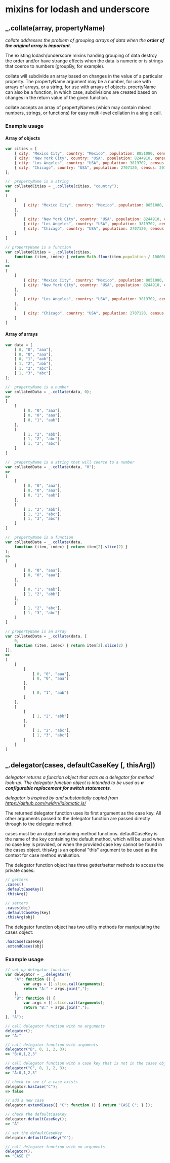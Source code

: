 # mixins for lodash and underscore

## _.collate(array, propertyName)

_collate addresses the problem of grouping arrays of data 
when the **order of the original array is important**._

The existing lodash/underscore mixins handing 
grouping of data destroy the order and/or have
strange effects when the data is numeric or is strings that
coerce to numbers (groupBy, for example).

collate will subdivide an array based on changes in the value of a particular property.
The propertyName argument may be a number, for use with arrays of arrays,
or a string, for use with arrays of objects.
proertyName can also be a function, in which case, subdivisions are created based on 
changes in the return value of the given function.

collate accepts an array of propertyNames (which may contain mixed numbers, strings, or functions) 
for easy multi-level collation in a single call.

### Example usage
#### Array of objects
	
```js
var cities = [
	{ city: "Mexico City", country: "Mexico", population: 8851080, census: 2010 },
	{ city: "New York City", country: "USA", population: 8244910, census: 2011 },
	{ city: "Los Angeles", country: "USA", population: 3819702, census: 2011 },
	{ city: "Chicago", country: "USA", population: 2707120, census: 2012 }
];

//	propertyName is a string
var collatedCities = _.collate(cities, "country");
=>
[
	[
		{ city: "Mexico City", country: "Mexico", population: 8851080, census: 2010 }
	],
	[
		{ city: "New York City", country: "USA", population: 8244910, census: 2011 },
		{ city: "Los Angeles", country: "USA", population: 3819702, census: 2011 },
		{ city: "Chicago", country: "USA", population: 2707120, census: 2012 }
	]
]

// propertyName is a function
var collatedCities = _.collate(cities, 
	function (item, index) { return Math.floor(item.population / 1000000); }
);
=>
[
	[
		{ city: "Mexico City", country: "Mexico", population: 8851080, census: 2010 },
		{ city: "New York City", country: "USA", population: 8244910, census: 2011 }
	],
	[
		{ city: "Los Angeles", country: "USA", population: 3819702, census: 2011 }
	],
	[
		{ city: "Chicago", country: "USA", population: 2707120, census: 2012 }
	]
]
```
	
#### Array of arrays

```js
var data = [
	[ 0, "0", "aaa"],
	[ 0, "0", "aaa"],
	[ 0, "1", "aab"],
	[ 1, "2", "abb"],
	[ 1, "2", "abc"],
	[ 1, "3", "abc"]
];

//	propertyName is a number
var collatedData = _.collate(data, 0);
=>
[
	[
		[ 0, "0", "aaa"],
		[ 0, "0", "aaa"],
		[ 0, "1", "aab"]
	],
	[
		[ 1, "2", "abb"],
		[ 1, "2", "abc"],
		[ 1, "3", "abc"]
	]
]

//	propertyName is a string that will coerce to a number
var collatedData = _.collate(data, "0");
=>
[
	[
		[ 0, "0", "aaa"],
		[ 0, "0", "aaa"],
		[ 0, "1", "aab"]
	],
	[
		[ 1, "2", "abb"],
		[ 1, "2", "abc"],
		[ 1, "3", "abc"]
	]
]

//	propertyName is a function
var collatedData = _.collate(data,
	function (item, index) { return item[2].slice(2) }
);
=>
[
	[
		[ 0, "0", "aaa"],
		[ 0, "0", "aaa"]
	],
	[
		[ 0, "1", "aab"],
		[ 1, "2", "abb"]
	],
	[
		[ 1, "2", "abc"],
		[ 1, "3", "abc"]
	]
]

// propertyName is an array
var collatedData = _.collate(data, [
	0,
	function (item, index) { return item[2].slice(2) }
]);
=>
[
	[
		[
			[ 0, "0", "aaa"],
			[ 0, "0", "aaa"]
		],
		[
			[ 0, "1", "aab"]
		]
	],
	[
		[
			[ 1, "2", "abb"]
		],
		[
			[ 1, "2", "abc"],
			[ 1, "3", "abc"]
		]
	]
]
```

## _.delegator(cases, defaultCaseKey [, thisArg])
_delegator returns a function object that acts as a delegator for method look-up.
The delegator function object is intended to be used as **a configurable replacement for switch statements**._

_delegator is inspired by and substantially copied from https://github.com/rwldrn/idiomatic.js/_

The returned delegator function uses its first argument as the case key.
All other arguments passed to the delegator function are passed directly through to the delegate method.

cases must be an object containing method functions.
defaultCaseKey is the name of the key containing the default method, which will be used when no case key is provided, or when the provided case key cannot be found in the cases object.
thisArg is an optional "this" argument to be used as the context for case method evaluation.

The delegator function object has three getter/setter methods to access the private cases:
```js
// getters
.cases()
.defaultCaseKey()
.thisArg()

// setters
.cases(obj)
.defaultCaseKey(key)
.thisArg(obj)
```

The delegator function object has two utility methods for manipulating the cases object:
```js
.hasCase(caseKey)
.extendCases(obj)
```

### Example usage
```js
// set up delegator function
var delegator = _.delegator({
	"A": function () {
		var args = [].slice.call(arguments);
		return "A:" + args.join(",");
	},
	"B": function () {
		var args = [].slice.call(arguments);
		return "B:" + args.join(",");
	}
}, "A");

// call delegator function with no arguments
delegator();
=> "A:"

// call delegator function with arguments
delegator("B", 0, 1, 2, 3);
=> "B:0,1,2,3"

// call delegator function with a case key that is not in the cases object
delegator("C", 0, 1, 2, 3);
=> "A:0,1,2,3"

// check to see if a case exists
delegator.hasCase("C");
=> false

// add a new case
delegator.extendCases({ "C": function () { return "CASE C"; } });

// check the defaultCaseKey
delegator.defaultCaseKey();
=> "A"

// set the defaultCaseKey
delegator.defaultCaseKey("C");

// call delegator function with no arguments
delegator();
=> "CASE C"
```